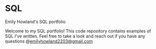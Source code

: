 # SQL
Emily Howland's SQL portfolio

Welcome to my SQL portfolio! This code repository contains examples of SQL I've written. Feel free to take a look and reach out if you have any questions @emilyhowland2203@gmail.com

